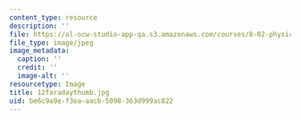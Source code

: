 ```yaml
---
content_type: resource
description: ''
file: https://ol-ocw-studio-app-qa.s3.amazonaws.com/courses/8-02-physics-ii-electricity-and-magnetism-spring-2007/be6c9a9ef3eaaacb5098363d999ac822_12faradaythumb.jpg
file_type: image/jpeg
image_metadata:
  caption: ''
  credit: ''
  image-alt: ''
resourcetype: Image
title: 12faradaythumb.jpg
uid: be6c9a9e-f3ea-aacb-5098-363d999ac822
---
```

